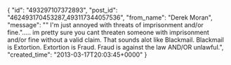  {
   "id": "493297107372893",
   "post_id": "462493170453287_493117344057536",
   "from_name": "Derek Moran",
   "message": "\" I'm just annoyed with threats of imprisonment and/or fine.\"..... im pretty sure you cant threaten someone with imprisonment and/or fine without a valid claim. That sounds alot like Blackmail. Blackmail is Extortion. Extortion is Fraud. Fraud is against the law AND/OR unlawful.",
   "created_time": "2013-03-17T20:03:45+0000"
 }
